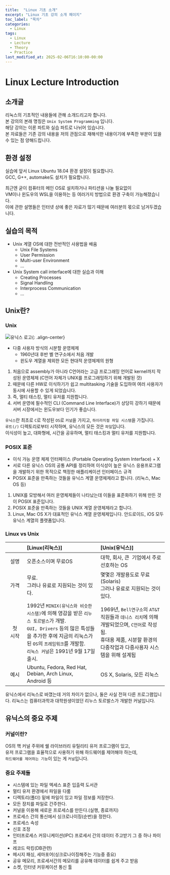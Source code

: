 ```yaml
---
title:  "Linux 기초 소개"
excerpt: "Linux 기초 강의 소개 페이지"
toc_label: "목차"
categories:
  - Linux
tags:
  - Linux
  - Lecture
  - Theory
  - Practice
last_modified_at: 2025-02-06T16:10:00-00:00
---
```


# Linux Lecture Introduction

## 소개글
리눅스의 기초적인 내용들에 관해 소개드리고자 합니다.  
본 강의의 본래 명칭은 `Unix System Programming` 입니다.  
해당 강의는 이론 파트와 실습 파트로 나뉘어 있습니다.  
본 자료들은 기존 강의 내용을 저의 관점으로 재해석한 내용이기에 부족한 부분이 있을 수 있는 점 양해드립니다.

## 환경 설정
실습에 앞서 Linux Ubuntu 18.04 환경 설정이 필요합니다.  
GCC, G++, automake도 설치가 필요합니다.

최근엔 굳이 컴퓨터의 메인 OS로 설치하거나 파티션을 나눌 필요없이  
VM이나 윈도우의 WSL을 이용하는 등 여러가지 방법으로 환경 구축이 가능해졌습니다.  
이에 관한 설명들은 인터넷 상에 좋은 자료가 많기 때문에 여러분의 몫으로 남겨두겠습니다.  

## 실습의 목적
- Unix 계열 OS에 대한 전반적인 사용법을 배움
  - Unix File Systems
  - User Permission
  - Multi-user Environment
  - …
- Unix System call interface에 대한 실습과 이해
  - Creating Processes
  - Signal Handling
  - Interprocess Communication
  - …

## Unix란?
### Unix
![유닉스 로고](https://ji-hun-park.github.io/assets/images/그림01.jpg "유닉스 로고"){: .align-center}

* 다중 사용자 방식의 시분할 운영체제
  * 1960년대 후반 벨 연구소에서 처음 개발
  * 윈도우 계열을 제외한 모든 현대적 운영체제의 원형

1. 처음으로 assembly가 아니라 C언어라는 고급 프로그래밍 언어로 kernel까지 작성된 운영체제 (C언어 자체가 UNIX를 프로그래밍하기 위해 개발된 것)
2. 때문에 다른 HW로 이식하기가 쉽고 multitasking 기술을 도입하여 여러 사용자가 동시에 사용할 수 있게 되었습니다.
3. 즉, 멀티 태스킹, 멀티 유저를 지원합니다.
4. 서버 운영에 필수적인 CLI (Command Line Interface)가 상당히 강하기 때문에 서버 시장에서는 윈도우보다 인기가 좋습니다.

`유닉스`란 최초로 `C`로 작성된 `OS`로 `커널`을 가지고, `하이라치컬 파일 시스템`을 가집니다.  
`루트(/)` 디렉토리로부터 시작하며, 유닉스의 모든 것은 `파일`입니다.  
이식성이 높고, 대화형에, 시간을 공유하며, 멀티 태스킹과 멀티 유저를 지원합니다.

### POSIX 표준

+ 이식 가능 운영 체제 인터페이스 (Portable Operating System Interface) + X
+ 서로 다른 유닉스 OS의 공통 API를 정리하여 이식성이 높은 유닉스 응용프로그램을 개발하기 위한 목적으로 책정한 애플리케이션 인터페이스 규격
+ POSIX 표준을 만족하는 것들을 유닉스 계열 운영체제라고 합니다. (리눅스, Mac OS 등)

1. UNIX를 모방해서 여러 운영체제들이 나타났는데 이들을 표준화하기 위해 만든 것이 POSIX 표준입니다.
2. POSIX 표준을 만족하는 것들을 UNIX 계열 운영체제라고 합니다.
3. Linux, Mac OS X가 대표적인 유닉스 계열 운영체제입니다. 안드로이드, iOS 모두 유닉스 계열의 플랫폼입니다.

### Linux vs Unix

| &nbsp;&ensp;&emsp;&emsp; | \[Linux(리눅스)\] | \[Unix(유닉스)\] |
|:---:|:---|:---|
| 설명 | 오픈소스이며 무료OS | 대학, 회사, 큰  기업에서 주로 선호하는 OS |
| 가격 | 무료.<br>그러나 유료로 지원되는 것이 있다. | 몇몇은 개발용도로 무료(Solaris)<br>그러나 유료로 지원되는 것이 있다. |
| 첫<br>시작 | 1992년 `MINIX(유닉스와 비슷한 시스템)`에 의해 영감을 받은 `리누스 토르발스`가 개발.<br>`GUI, Drivers` 등의 많은 특성들을 추가한 후에 지금의 리눅스가 된 `OS`의 `프레임워크`를 개발함.<br>`리눅스 커널`은 1991년 9월 17일 출시. | 1969년, `Bell연구소`의 `AT&T`직원들과 `데니스 리치`에 의해 개발되었으며, `C언어`로 작성됨.<br>휴대용 제품, 시분할 환경의 다중작업과 다중사용자 시스템을 위해 설계됨 |
| 예시 | Ubuntu, Fedora, Red Hat, Debian, Arch Linux, Android 등 | OS X, Solaris, 모든 리눅스 |

유닉스에서 리눅스로 바꼈는데 거의 차이가 없으나, 둘은 사실 전혀 다른 프로그램입니다.
리눅스는 컴퓨터과학과 대학원생이었던 리누스 토르발스가 개발한 커널입니다.

## 유닉스의 중요 주제
### 커널이란?
OS의 핵 커널 주위에 쉘 라이브러리 유틸리티 유저 프로그램이 있고,  
유저 프로그램을 효율적으로 사용하기 위해 하드웨어를 제어해야 하는데,  
`하드웨어를 제어하는 기능`이 있는 게 `커널`입니다.

### 중요 주제들
- 시스템에 있는 파일 엑세스 표준 입출력 도서관
- 멀티 유저 환경에서 파일을 다룸
- 디렉토리(폴더) 밑에 파일이 있고 파일 정보를 저장한다.
- 모든 장치를 파일로 간주한다.
- 커널을 이용해 새로운 프로세스를 만든다.(실행, 종료까지)
- 프로세스 간의 통신에서 싱크로나이징(순번)을 정한다.
- 프로세스 속성
- 신호 조정
- 인터프로세스 커뮤니케이션(IPC) 프로세서 간의 데이터 주고받기 그 중 하나 파이프
- 레코드 락킹(DB관련)
- 메시지 패싱, 세마포어(싱크로나이징해주는 기능중 중요)
- 공유 메모리, 프로세서간의 메모리를 공유해 데이터를 쉽게 주고 받음
- 소켓, 인터넷 커뮤케이션 통신 툴
